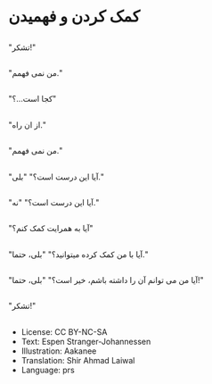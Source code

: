 # کمک کردن و فهمیدن

##
"تشکر!"

##
"من نمی فهمم."

##
"کجا است…؟"

##
"از ان راه."

##
"من نمی فهمم."

##
"آیا این درست است؟" "بلی."

##
"آیا این درست است؟" "نه."

##
"آیا به همرایت کمک کنم؟"

##
"آیا با من کمک کرده میتوانید؟" "بلی، حتما."

##
"آیا من می توانم آن را داشته باشم، خیر است؟" "بلی، حتما!"

##
"تشکر!"

##
* License: CC BY-NC-SA
* Text: Espen Stranger-Johannessen
* Illustration: Aakanee
* Translation: Shir Ahmad Laiwal
* Language: prs
